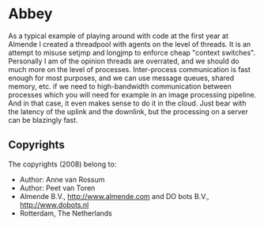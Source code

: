 <!-- Uses markdown syntax for neat display at github -->

# Abbey

As a typical example of playing around with code at the first year at Almende I created a threadpool with agents on the level of threads. It is an attempt to misuse setjmp and longjmp to enforce cheap "context switches". Personally I am of the opinion threads are overrated, and we should do much more on the level of processes. Inter-process communication is fast enough for most purposes, and we can use message queues, shared memory, etc. if we need to high-bandwidth communication between processes which you will need for example in an image processing pipeline. And in that case, it even makes sense to do it in the cloud. Just bear with the latency of the uplink and the downlink, but the processing on a server can be blazingly fast.

## Copyrights
The copyrights (2008) belong to:

- Author: Anne van Rossum
- Author: Peet van Toren
- Almende B.V., http://www.almende.com and DO bots B.V., http://www.dobots.nl
- Rotterdam, The Netherlands


